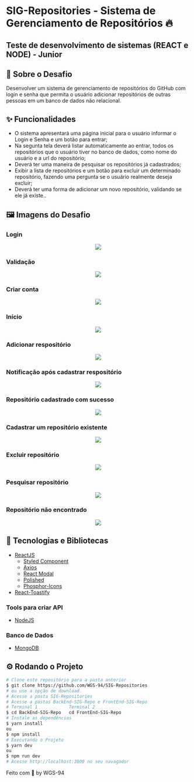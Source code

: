 <!-- Logotipo 
<div align="center">
  <img src="./Assets/ignite.png">
</div>-->

<!-- Title -->
<h1> SIG-Repositories - Sistema de Gerenciamento de Repositórios 🔥 </h1>

<!-- Subtitle -->
<h2> Teste de desenvolvimento de sistemas (REACT e NODE) - Junior </h2>

<!-- Badges 
<p align="center">
  <a href="https://rocketseat.com.br">
    <img alt="Made by Rocketseat" src="https://img.shields.io/badge/made%20by-Rocketseat-%2306b656?style=flat-square">
  </a>
  <img alt="GitHub language count" src="https://img.shields.io/github/languages/count/brunoemferreira/rocketseat-ignite-dt-money?color=%2304D361?style=flat-square">
  <img alt="Repository size" src="https://img.shields.io/github/repo-size/brunoemferreira/rocketseat-ignite-dt-money?style=flat-square">
  <img alt="GitHub last commit" src="https://img.shields.io/github/last-commit/brunoemferreira/rocketseat-ignite-dt-money?style=flat-square">
</p>-->

<!-- Sobre o Projeto -->
## 🚀 Sobre o Desafio
Desenvolver um sistema de gerenciamento de repositórios do GitHub com login e senha que permita o usuário adicionar repositórios de outras pessoas em um banco de dados não relacional.

## ✨ Funcionalidades

 * O sistema apresentará uma página inicial para o usuário informar o Login e Senha e um botão para entrar;
 * Na segunta tela deverá listar automaticamente ao entrar, todos os repositórios que o usuário tiver no banco de dados, como nome do usuário e a url do repositório;
 * Deverá ter uma maneira de pesquisar os repositórios já cadastrados;
 * Exibir a lista de repositórios e um botão para excluir um determinado repositório, fazendo uma pergunta se o usuário realmente deseja excluir;
 * Deverá ter uma forma de adicionar um novo repositório, validando se ele já existe..

## 🖼️ Imagens do Desafio

### Login

<div align="center">
  <img src="https://user-images.githubusercontent.com/87288949/202943317-6cd92a93-3412-4a8f-9a0b-b5e61fc8a276.PNG">
</div>

### Validação

<div align="center">
  <img src="https://user-images.githubusercontent.com/87288949/202943327-1cecf634-86ee-437c-8f25-4832b1b4d9db.PNG">
</div>

### Criar conta

<div align="center">
  <img src="https://user-images.githubusercontent.com/87288949/202943324-56c3b259-2e19-420f-8637-ff7b07ccc231.PNG">
</div>

### Início

<div align="center">
  <img src="https://user-images.githubusercontent.com/87288949/202943315-e6df8642-9157-4246-bf39-5a2b20225583.PNG">
</div>

### Adicionar respositório

<div align="center">
  <img src="https://user-images.githubusercontent.com/87288949/202943308-520c8d4c-761e-4550-a587-cbd16d75763c.PNG">
</div>

### Notificação após cadastrar respositório

<div align="center">
  <img src="https://user-images.githubusercontent.com/87288949/202943322-cf3ecc23-c458-4179-b0b5-fe55d4c3f128.PNG">
</div>

### Repositório cadastrado com sucesso

<div align="center">
  <img src="https://user-images.githubusercontent.com/87288949/202943328-095854c7-3fe0-4eb2-ba0f-2c56f6af6b8b.PNG">
</div>

### Cadastrar um repositório existente

<div align="center">
  <img src="https://user-images.githubusercontent.com/87288949/202944636-1231f55f-b27f-4f63-ad85-f9842317eb28.PNG">
</div>


### Excluir repositório

<div align="center">
  <img src="https://user-images.githubusercontent.com/87288949/202943312-03be2761-9ca8-40ad-8274-36f3ea1ded3b.PNG">
</div>

### Pesquisar repositório

<div align="center">
  <img src="https://user-images.githubusercontent.com/87288949/202943325-bfd5bc22-204a-4c68-b39e-202b179cb28a.PNG">
</div>

### Repositório não encontrado

<div align="center">
  <img src="https://user-images.githubusercontent.com/87288949/202943320-4aba2d91-3ce9-43f6-9944-92745ce6d24a.PNG">
</div>

<!--
<div align="center">
  <img src="https://user-images.githubusercontent.com/87288949/202935078-acda0356-c205-430a-9cc5-3fa54f1c84be.gif">
</div>
-->

## 🧰 Tecnologias e Bibliotecas

* [ReactJS](https://pt-br.reactjs.org/tutorial/tutorial.html)
  * [Styled Component](https://www.npmjs.com/package/styled-components)
  * [Axios](https://www.npmjs.com/package/axios)
  * [React Modal](https://www.npmjs.com/package/react-modal)
  * [Polished](https://www.npmjs.com/package/polished)
  * [Phosphor-Icons](https://phosphoricons.com/)
* [React-Toastify](https://www.npmjs.com/package/react-toastify)


### Tools para criar API
 * [NodeJS](https://nodejs.org/en/)

### Banco de Dados
* [MongoDB](https://www.mongodb.com/pt-br)

## ⚙️ Rodando o Projeto
```bash
# Clone este repositório para a pasta anterior
$ git clone https://github.com/WGS-94/SIG-Repositories
# ou use a opção de download.
# Acesse a pasta SIG-Repositories
# Acesse a pastas BackEnd-SIG-Repo e FrontEnd-SIG-Repo
# Terminal 1            Terminal 2
$ cd BackEnd-SIG-Repo   cd FrontEnd-SIG-Repo
# Instale as dependências
$ yarn install
ou
$ npm install
# Executando o Projeto
$ yarn dev 
ou
$ npm run dev
# Acesse http://localhost:3000 no seu navagador
```
Feito com 💖 by WGS-94
